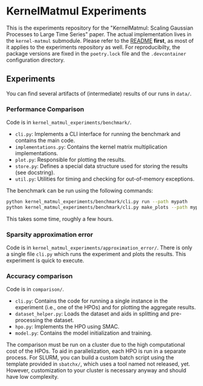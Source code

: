 # KernelMatmul Experiments

This is the experiments repository for the "KernelMatmul: Scaling Gaussian Processes to Large Time Series" paper.
The actual implementation lives in the `kernel-matmul` submodule.
Please refer to the [README](kernel-matmul/README.md) __first__, as most of it applies to the experiments repository as well.
For reproducibilty, the package versions are fixed in the `poetry.lock` file and the `.devcontainer` configuration directory.

## Experiments
You can find several artifacts of (intermediate) results of our runs in `data/`.

### Performance Comparison
Code is in `kernel_matmul_experiments/benchmark/`.

- `cli.py`: Implements a CLI interface for running the benchmark and contains the main code.
- `implementations.py`: Contains the kernel matrix multiplication implementations.
- `plot.py`: Responsible for plotting the results.
- `store.py`: Defines a special data structure used for storing the results (see docstring).
- `util.py`: Utilities for timing and checking for out-of-memory exceptions.

The benchmark can be run using the following commands:

```bash
python kernel_matmul_experiments/benchmark/cli.py run --path mypath
python kernel_matmul_experiments/benchmark/cli.py make_plots --path mypath
```

This takes some time, roughly a few hours.

### Sparsity approximation error
Code is in `kernel_matmul_experiments/approximation_error/`.
There is only a single file `cli.py` which runs the experiment and plots the results.
This experiment is quick to execute.

### Accuracy comparison
Code is in `comparison/`.

- `cli.py`: Contains the code for running a single instance in the experiment (i.e., one of the HPOs) and for plotting the aggregate results.
- `dataset_helper.py`: Loads the dataset and aids in splitting and pre-processing the dataset.
- `hpo.py`: Implements the HPO using SMAC.
- `model.py`: Contains the model initialization and training.

The comparison must be run on a cluster due to the high computational cost of the HPOs.
To aid in parallelization, each HPO is run in a separate process.
For SLURM, you can build a custom batch script using the template provided in `sbatchx/`, which uses a tool named not released, yet.
However, customization to your cluster is necessary anyway and should have low complexity.
